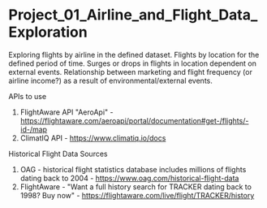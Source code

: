 # Project_01_Airline_and_Flight_Data_Exploration

Exploring flights by airline in the defined dataset. Flights by location for the defined period of time. Surges or drops in flights in location dependent on external events. Relationship between marketing and flight frequency (or airline income?) as a result of environmental/external events. 


APIs to use 
  1. FlightAware API "AeroApi" - https://flightaware.com/aeroapi/portal/documentation#get-/flights/-id-/map
  2. ClimatIQ API - https://www.climatiq.io/docs
  
Historical Flight Data Sources
  1. OAG - historical flight statistics database includes millions of flights dating back to 2004 - https://www.oag.com/historical-flight-data
  2. FlightAware - "Want a full history search for TRACKER dating back to 1998? Buy now" - https://flightaware.com/live/flight/TRACKER/history
